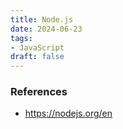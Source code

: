 ```yaml
---
title: Node.js
date: 2024-06-23
tags:
- JavaScript
draft: false
---
```




### References
- https://nodejs.org/en